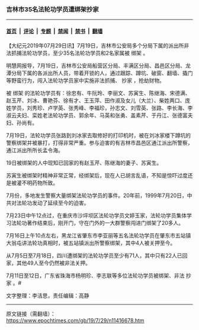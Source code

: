 ### 吉林市35名法轮功学员遭绑架抄家

---

#### [首页](../../../..?n11416678) &nbsp;|&nbsp; [评论](../../../../../epoch-comment?n11416678) &nbsp;|&nbsp; [专题](../../../../../epoch-special?n11416678) &nbsp;|&nbsp; [禁闻](../../../../../epoch-news?n11416678) &nbsp;|&nbsp; [禁书](../../../../../books?n11416678) &nbsp;|&nbsp; [翻墙](https://github.com/gfw-breaker/nogfw/blob/master/README.md?n11416678)


<div class="post_content" id="artbody" itemprop="articleBody">
 <!-- article content begin -->
 <p>
  【大纪元2019年07月29日讯】7月19日，吉林市公安局多个分局下属的派出所非法抓捕法轮功学员，至少35名法轮功学员和2名家属被
  <ok href="https://www.epochtimes.com/gb/tag/%E7%BB%91%E6%9E%B6.html">
   绑架
  </ok>
  。
 </p>
 <p>
  明慧网报导，7月19日，吉林市公安局船营区分局、丰满区分局、昌邑区分局、龙潭分局下属的各派出所人员，带着开锁的人，通过跟踪、蹲坑、破窗、翻墙、撬门等野蛮行为，闯入法轮功学员家中实施非法抓捕、
  <ok href="https://www.epochtimes.com/gb/tag/%E6%8A%84%E5%AE%B6.html">
   抄家
  </ok>
  ，抢劫财物。
 </p>
 <p>
  被
  <ok href="https://www.epochtimes.com/gb/tag/%E7%BB%91%E6%9E%B6.html">
   绑架
  </ok>
  的法轮功学员有：徐忠有、牛阮玲、李丽文、苏寅生、陈继海、宋德满、赵玉芹、刘冰、曹艳芬、徐有才、王玉萍、田作淑及女儿（大兰）、柴姓两口、庞姓学员，刘秀珍、卢学英、张秀峰、李福珍，孙志文、刘雪英、张路、李长海、李淑云夫妇、栾姓老法轮功学员、郭余年、马英和张勇、盖素芹、于丹江、张德富夫妇、孙尚有。
 </p>
 <p>
  7月19日，法轮功学员张路到刘冰家去取修好的打印机时，被在刘冰家楼下蹲坑的警察绑架并被暴打，打得非常严重。参与迫害的有吉林市昌邑区通江派出所警察，通江派出所所长孟令海。
 </p>
 <p>
  19日被绑架的人中现知已回家的有赵玉芹、陈继海的妻子、苏寅生。
 </p>
 <p>
  苏寅生被绑架时精神非常正常，经绑架后，现在人已胡言乱语，不知是惊吓过度还是被灌不明药物所致。
 </p>
 <p>
  7月份，多地发生警察大量绑架法轮功学员的事件。20年前，1999年7月20日，中共对法轮功发动了延续至今的迫害。
 </p>
 <p>
  7月23日中午12点过，在重庆市沙坪坝区法轮功学员文婷玉家，法轮功学员集体学习法轮功著作结束后，刚开门，守在门外的一大群警察闯进门绑架了20多人。
 </p>
 <p>
  7月16日上午10点左右，黑龙江省肇东市李亚丽等五名法轮功学员在肇东市五站镇大翁屯讲法轮功真相时，被五站镇派出所警察绑架，其中4人被关押至今。
 </p>
 <p>
  从7月5日至7月18日，四川遭绑架的法轮功学员至少有71人，其中只有22人已回家，其他49人至今仍然被非法关押。
 </p>
 <p>
  7月11日至12日，广东省珠海市杨明珍、李志联等多位法轮功学员被绑架、非法
  <ok href="https://www.epochtimes.com/gb/tag/%E6%8A%84%E5%AE%B6.html">
   抄家
  </ok>
  。#
 </p>
 <p>
  文字整理：李洁思，责任编辑：高静
 </p>
 <!-- article content end -->
 <div id="below_article_ad">
 </div>
</div>


---

原文链接（需翻墙）：https://www.epochtimes.com/gb/19/7/29/n11416678.htm